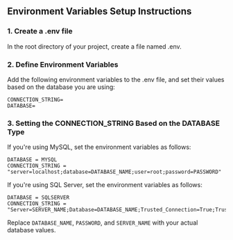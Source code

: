 ## Environment Variables Setup Instructions

### 1. Create a .env file
In the root directory of your project, create a file named .env.

### 2. Define Environment Variables
Add the following environment variables to the .env file, and set their values based on the database you are using:
```env
CONNECTION_STRING=
DATABASE=
```
### 3. Setting the CONNECTION_STRING Based on the DATABASE Type
If you're using MySQL, set the environment variables as follows:
```env
DATABASE = MYSQL
CONNECTION_STRING = "server=localhost;database=DATABASE_NAME;user=root;password=PASSWORD"
```
If you're using SQL Server, set the environment variables as follows:
```env
DATABASE = SQLSERVER
CONNECTION_STRING = "Server=SERVER_NAME;Database=DATABASE_NAME;Trusted_Connection=True;TrustServerCertificate=True;"
```

Replace `DATABASE_NAME`, `PASSWORD`, and `SERVER_NAME` with your actual database values.